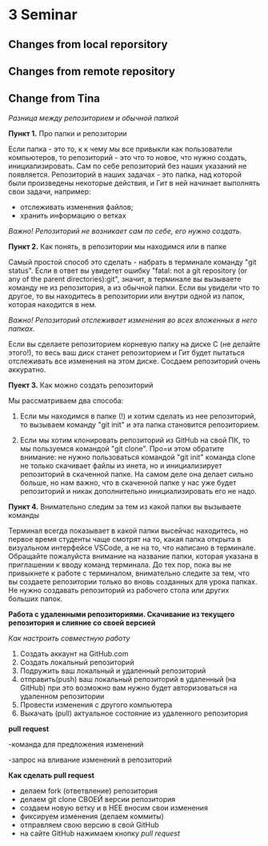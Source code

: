 # 3 Seminar

## Changes from local reporsitory


## Changes from remote repository


## Change from Tina 
*Разница между репозиторием и обычной папкой*

**Пункт 1.** 
Про папки и репозитории 

Если папка - это то, к к чему мы все привыкли как пользователи компьютеров, то репозиторий - это что то новое, что нужно создать, инициализировать. Сам по себе репозиторий без наших указаний не появляется. Репозиторий в наших задачах - это папка, над которой были произведены некоторые действия, и Гит в ней начинает выполнять свои задачи, например:
* отслеживать изменения файлов;
* хранить информацию о ветках

*Важно! Репозиторий не возникает сам по себе, его нужно создать.* 

**Пункт 2.** 
Как понять, в репозитории мы находимся или в папке 

Самый простой способ это сделать - набрать в терминале команду "git status". Если в ответ вы увидетет ошибку "fatal: not a git repository (or any of the parent directories):git", значит, в терминале вы вызываете команду не из репозитория, а из обычной папки. Если вы увидели что то другое, то вы находитесь в репозитории или внутри одной из папок, которая находится в нем. 

*Важно! Репозиторий отслеживает изменения во всех вложенных в него папках.*

Если вы сделаете репозиторием корневую папку на диске С (не делайте этого!), то весь ваш диск станет репозиторием и Гит будет пытаться отслеживать все изменения на этом диске. Сосдаем репозиторий очень аккуратно. 

**Пуект 3.** 
Как можно создать репозиторий

Мы рассматриваем два способа:

1. Если мы находимся в папке (!) и хотим сделать из нее репозиторий, то вызываем команду "git init"  и эта папка становится репозиторием. 

2. Если мы хотим клонировать репозиторий из GitHub на свой ПК, то мы пользуемся командой "git clone". Про=и этом обратите внимание: не нужно пользоваться командой "git init" команда clone не только скачивает файлы из инета, но и инициализирует репозиторий в скаченной папке. На самом деле она делает сильно больше, но нам важно, что в скаченной папке у нас уже будет репозиторий и никак дополнительно инициализировать его не надо. 

**Пункт 4.** 
Внимательно следим за тем из какой папки вы вызываете команды 

Терминал всегда показывает в какой папки высейчас находитесь, но первое время студенты чаще смотрят на то, какая папка открыта в визуальном интерфейсе VSCode, а не на то, что написано в терминале. Обращайте пожалуйста внимание на название папки, которая указана в приглашении к вводу команд терминала. До тех пор, пока вы не привыкнете к работе с терминалом, внимательно следите за тем, что вы создаете репозитории только во вновь созданных для урока папках. Не нужно создавать репозиторий из рабочего стола или других больших папок.



**Работа с удаленными репозиториями. Скачивание из текущего репозитория и слияние со своей версией** 

*Как настроить совместную работу*

1. Создать аккаунт на GitHub.com 
2. Создать локальный репозиторий 
3. Подружить ваш локальный и удаленный репозиторий
4. отправить(push) ваш локальный репозиторий в удаленный (на GitHub) при это возможно вам нужно будет авторизоваться на удаленном репозитории
5. Провести изменения с другого компьютера 
6. Выкачать (pull) актуальное состояние из удаленного репозитория 

**pull request**

-команда для предложения изменений 

-запрос на вливание  изменений в репозиторий 


**Как сделать pull request** 

- делаем fork (ответвление) репозитория 
- делаем git clone СВОЕЙ версии репозитория 
- создаем новую ветку и в НЕЕ вносим свои изменения 
- фиксируем изменения (делаем коммиты)
- отправляем свою версию в свой GitHub 
- на сайте GitHub нажимаем кнопку *pull request* 